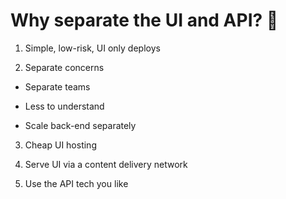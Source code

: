 # Why separate the UI and API? 🤔

1. Simple, low-risk, UI only deploys

2. Separate concerns

  *  Separate teams
  
  *  Less to understand
  
  *  Scale back-end separately

3. Cheap UI hosting

4. Serve UI via a content delivery network

5. Use the API tech you like